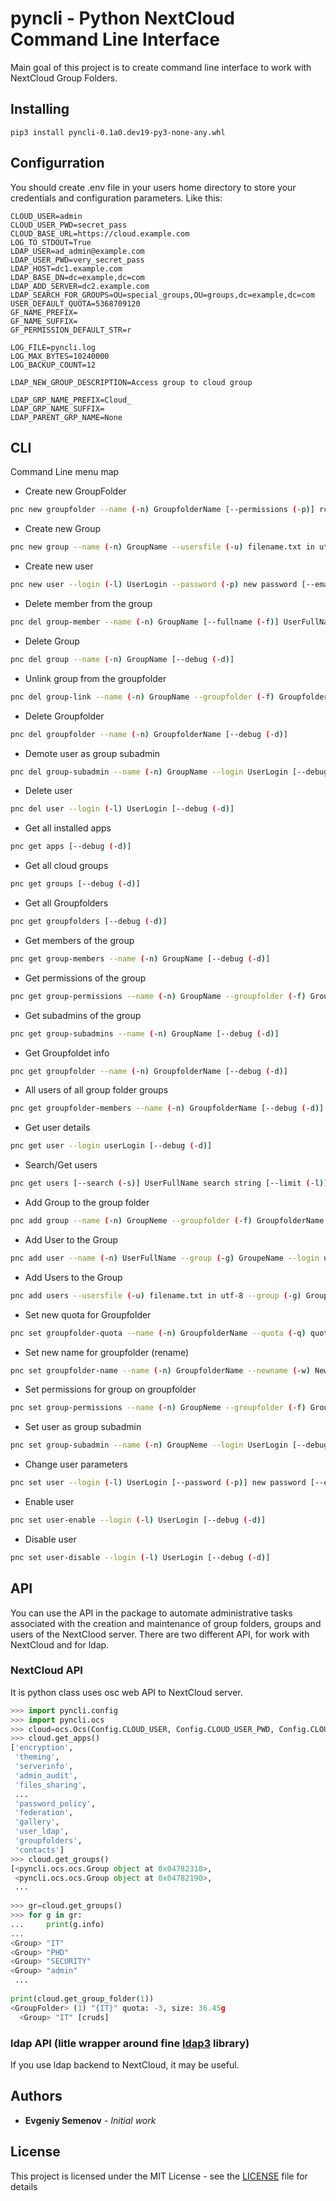 # pyncli - Python NextCloud Command Line Interface

Main goal of this project is to create command line interface to work with NextCloud Group Folders.


## Installing


```
pip3 install pyncli-0.1a0.dev19-py3-none-any.whl
```

## Configurration

You should create .env file in your users home directory to store your credentials and configuration parameters.
Like this:

```
CLOUD_USER=admin
CLOUD_USER_PWD=secret_pass
CLOUD_BASE_URL=https://cloud.example.com
LOG_TO_STDOUT=True
LDAP_USER=ad_admin@example.com
LDAP_USER_PWD=very_secret_pass
LDAP_HOST=dc1.example.com
LDAP_BASE_DN=dc=example,dc=com
LDAP_ADD_SERVER=dc2.example.com
LDAP_SEARCH_FOR_GROUPS=OU=special_groups,OU=groups,dc=example,dc=com
USER_DEFAULT_QUOTA=5368709120
GF_NAME_PREFIX=
GF_NAME_SUFFIX=
GF_PERMISSION_DEFAULT_STR=r
 
LOG_FILE=pyncli.log
LOG_MAX_BYTES=10240000
LOG_BACKUP_COUNT=12
  
LDAP_NEW_GROUP_DESCRIPTION=Access group to cloud group

LDAP_GRP_NAME_PREFIX=Cloud_
LDAP_GRP_NAME_SUFFIX=
LDAP_PARENT_GRP_NAME=None  
```


## CLI

Command Line menu map

* Create new GroupFolder
```sh
pnc new groupfolder --name (-n) GroupfolderName [--permissions (-p)] rcudsa (default r) [--quota (-q)] (default 5g) --usersfile (-u) filename.txt in utf-8 [--debug (-d)]
```
* Create new Group
```sh
pnc new group --name (-n) GroupName --usersfile (-u) filename.txt in utf-8 [--debug (-d)]
```
* Create new user
```sh
pnc new user --login (-l) UserLogin --password (-p) new password [--email (-e)] email [--displayname (-i)] display name [--quota (-q)] quota [--phone (-m)] phone [--address (-a)] address [--website (-w)] website [--twitter (-t)] twitter [--group (-g)] Group name [--debug (-d)]
```

* Delete member from the group
```sh
pnc del group-member --name (-n) GroupName [--fullname (-f)] UserFullName [--login] UserLogin [--debug (-d)]
```
* Delete Group
```sh
pnc del group --name (-n) GroupName [--debug (-d)]
```
* Unlink group from the groupfolder
```sh
pnc del group-link --name (-n) GroupName --groupfolder (-f) GroupfolderName [--debug (-d)]
```
* Delete Groupfolder
```sh
pnc del groupfolder --name (-n) GroupfolderName [--debug (-d)]
```
* Demote user as group subadmin
```sh
pnc del group-subadmin --name (-n) GroupName --login UserLogin [--debug (-d)]
```
* Delete user
```sh
pnc del user --login (-l) UserLogin [--debug (-d)]
```

* Get all installed apps
```sh
pnc get apps [--debug (-d)]
```
* Get all cloud groups
```sh
pnc get groups [--debug (-d)]
```
* Get all Groupfolders
```sh
pnc get groupfolders [--debug (-d)]
```
* Get members of the group
```sh
pnc get group-members --name (-n) GroupName [--debug (-d)]
```
* Get permissions of the group
```sh
pnc get group-permissions --name (-n) GroupName --groupfolder (-f) GroupfolderName [--debug (-d)]
```
* Get subadmins of the group
```sh
pnc get group-subadmins --name (-n) GroupName [--debug (-d)]
```
* Get Groupfoldet info
```sh
pnc get groupfolder --name (-n) GroupfolderName [--debug (-d)]
```
* All users of all group folder groups
```sh
pnc get groupfolder-members --name (-n) GroupfolderName [--debug (-d)]
```
* Get user details
```sh
pnc get user --login userLogin [--debug (-d)]
```
* Search/Get users
```sh
pnc get users [--search (-s)] UserFullName search string [--limit (-l)] rows count [--offset (-o)] offset from begin [--debug (-d)]
```

* Add Group to the group  folder
```sh
pnc add group --name (-n) GroupNeme --groupfolder (-f) GroupfolderName [--permissions (-p)] rcudsa (default r)   [--debug (-d)]
```
* Add User to the Group
```sh
pnc add user --name (-n) UserFullName --group (-g) GroupeName --login userLogin   [--debug (-d)]
```
* Add Users to the Group
```sh
pnc add users --usersfile (-u) filename.txt in utf-8 --group (-g) GroupeName     [--debug (-d)]
```

* Set new quota for Groupfolder
```sh
pnc set groupfolder-quota --name (-n) GroupfolderName --quota (-q) quota in bytes  [--debug (-d)]
```
* Set new name for groupfolder (rename)
```sh
pnc set groupfolder-name --name (-n) GroupfolderName --newname (-w) NewFolderName  [--debug (-d)]
```
* Set permissions for group on groupfolder
```sh
pnc set group-permissions --name (-n) GroupNeme --groupfolder (-f) GroupfolderName [--permissions (-p)] rcudsa (default r)   [--debug (-d)]
```
* Set user as group subadmin
```sh
pnc set group-subadmin --name (-n) GroupNeme --login UserLogin [--debug (-d)]
```
* Change user parameters
```sh
pnc set user --login (-l) UserLogin [--password (-p)] new password [--email (-e)] email [--displayname (-i)] display name [--quota (-q)] quota [--phone (-m)] phone [--address (-a)] address [--website (-w)] website [--twitter (-t)] twitter [--debug (-d)]
```
* Enable user
```sh
pnc set user-enable --login (-l) UserLogin [--debug (-d)]
```
* Disable user
```sh
pnc set user-disable --login (-l) UserLogin [--debug (-d)]
```

## API
You can use the API in the package to automate administrative tasks associated with the creation and maintenance of group folders, groups and users of the NextClood server.
There are two different API, for work with NextCloud and for ldap.
### NextCloud API
It is python class uses osc web API to NextCloud server.
```python
>>> import pyncli.config
>>> import pyncli.ocs
>>> cloud=ocs.Ocs(Config.CLOUD_USER, Config.CLOUD_USER_PWD, Config.CLOUD_BASE_URL)
>>> cloud.get_apps()
['encryption',
 'theming',
 'serverinfo',
 'admin_audit',
 'files_sharing',
 ...
 'password_policy',
 'federation',
 'gallery',
 'user_ldap',
 'groupfolders', 
 'contacts']
>>> cloud.get_groups()
[<pyncli.ocs.ocs.Group object at 0x04782310>,
 <pyncli.ocs.ocs.Group object at 0x04782190>,
 ...
 
>>> gr=cloud.get_groups()
>>> for g in gr: 
...     print(g.info)
...     
<Group> "IT"
<Group> "PHD"
<Group> "SECURITY"
<Group> "admin"
 ...
 
print(cloud.get_group_folder(1))
<GroupFolder> (1) "{IT}" quota: -3, size: 36.45g
  <Group> "IT" [cruds] 
```

### ldap API (litle wrapper around fine [ldap3](https://pypi.org/project/ldap3/) library)
If you use ldap backend to NextCloud, it may be useful.

## Authors

* **Evgeniy Semenov** - *Initial work*


## License

This project is licensed under the MIT License - see the [LICENSE](LICENSE) file for details

